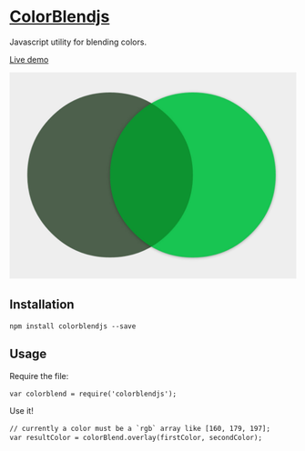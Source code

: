 # [ColorBlendjs](http://javierbyte.github.io/colorblendjs/)

Javascript utility for blending colors.

[Live demo](http://javierbyte.github.io/react-blur/)

[![colorblendjs](screenshot.jpg)](http://javierbyte.github.io/colorblendjs/)

## Installation

    npm install colorblendjs --save

## Usage

Require the file:

    var colorblend = require('colorblendjs');

Use it!

    // currently a color must be a `rgb` array like [160, 179, 197];
    var resultColor = colorBlend.overlay(firstColor, secondColor);




